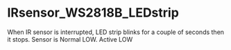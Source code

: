 # IRsensor_WS2818B_LEDstrip
When IR sensor is interrupted, LED strip blinks for a couple of seconds then it stops.
Sensor is Normal LOW. Active LOW

